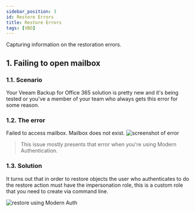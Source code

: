 ```yaml
---
sidebar_position: 3 
id: Restore Errors
title: Restore Errors
tags: [VBO]
---
```

Capturing information on the restoration errors.

## 1. Failing to open mailbox

### 1.1. Scenario

Your Veeam Backup for Office 365 solution is pretty new and it's being tested or you've a member of your team who always gets this error for some reason.

### 1.2. The error

Failed to access mailbox. Mailbox does not exist.
![screenshot of error](/img/VBO_RestoreErrors_FailingToOpenMailbox.png)

> This issue mostly presents that error when you're using Modern Authentication.

### 1.3. Solution

It turns out that in order to restore objects the user who authenticates to do the restore action must have the impersonation role, this is a custom role that you need to create via command line.

![restore using Modern Auth](/img/VBO_RestoreErrors_FailingToOpenMailbox_Img2.png)